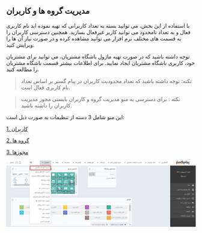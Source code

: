 ﻿## مدیریت گروه ها و کاربران

با استفاده از این بخش، می توانید بسته به تعداد کاربرانی که تهیه نموده اید نام کاربری فعال و به تعداد نامحدود می توانید کاربر غیرفعال بسازید. همچنین دسترسی کاربران را به قسمت های مختلف نرم افزار می توانید مشاهده کرده و در صورت نیاز آن ها را ویرایش کنید.

توجه داشته باشید که در صورت تهیه ماژول باشگاه مشتریان، می توانید برای مشتریان خود، کاربری باشگاه مشتریان ایجاد نمایید. برای اطلاعات بیشتر قسمت باشگاه مشتریان را مطالعه کنید.

> نکته: توجه داشته باشید که تعداد محدودیت کاربران در پیام گستر بر اساس تعداد نام کاربری فعال است.

> نکته : برای دسترسی به منو مدیریت گروه و کاربران بایستی مجوز مدیریت کاربران را داشته باشید.

این منو شامل 3 دسته از تنظیمات به صورت ذیل است:

[1. کاربران](https://github.com/1stco/PayamGostarDocs/blob/master/help%202.5.4/Settings/Manage-groups-and-users/users/users.md)

[2. گروه ها](https://github.com/1stco/PayamGostarDocs/blob/master/help%202.5.4/Settings/Manage-groups-and-users/Groups/Groups.md)

[3. مجوزها](https://github.com/1stco/PayamGostarDocs/blob/master/help%202.5.4/Settings/Manage-groups-and-users/permissions/permissions.md)

![](GroupsManagementAndUsers1.jpg)

